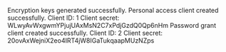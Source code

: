 Encryption keys generated successfully.
Personal access client created successfully.
Client ID: 1
Client secret: WLwyAvWxgwmYPjujUAxMsN2C7xPdjGzdQ0Qp6nHm
Password grant client created successfully.
Client ID: 2
Client secret: 20ovAxWejniX2eo4IRT4jW8IGaTukqaapMUzNZps
